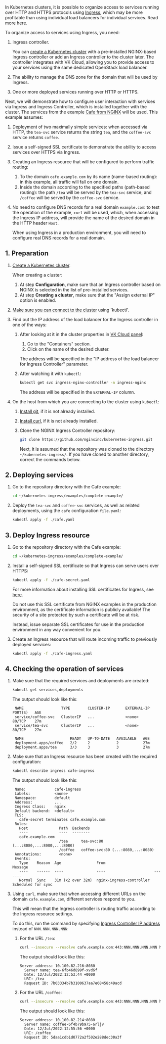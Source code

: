 In Kubernetes clusters, it is possible to organize access to services running over HTTP and HTTPS protocols using [Ingress](../../k8s-ingress), which may be more profitable than using individual load balancers for individual services. Read more here.

To organize access to services using Ingress, you need:

1. Ingress controller.

   You can [create a Kubernetes cluster](../../../k8s-clusters/create-k8s) with a pre-installed NGINX-based Ingress controller or add an Ingress controller to the cluster later.
   The controller integrates with VK Cloud, allowing you to provide access to your services using the same dedicated OpenStack load balancer.

1. The ability to manage the DNS zone for the domain that will be used by Ingress.
1. One or more deployed services running over HTTP or HTTPS.

Next, we will demonstrate how to configure user interaction with services via Ingress and Ingress Controller, which is installed together with the cluster.
The services from the example [Cafe from NGINX](https://github.com/nginxinc/kubernetes-ingress/tree/main/examples/complete-example) will be used. This example assumes:

1. Deployment of two maximally simple services: when accessed via HTTP, the `tea-svc` service returns the string `tea`, and the `coffee-svc` service returns `coffee`.
1. Issue a self-signed SSL certificate to demonstrate the ability to access services over HTTPS via Ingress.
1. Creating an Ingress resource that will be configured to perform traffic routing:
   1. To the domain `cafe.example.com` by its name (name-based routing): in this example, all traffic will fall on one domain.
   1. Inside the domain according to the specified paths (path-based routing): the path `/tea` will be served by the `tea-svc` service, and `/coffee` will be served by the `coffee-svc` service.
1. No need to configure DNS records for a real domain `example.com`: to test the operation of the example, `curl` will be used, which, when accessing the Ingress IP address, will provide the name of the desired domain in the HTTP header `Host`.

   <info>

   When using Ingress in a production environment, you will need to configure real DNS records for a real domain.

   </info>

## 1. Preparation

1. [Create a Kubernetes cluster](../../../k8s-clusters/create-k8s).

   When creating a cluster:

   1. At step **Configuration**, make sure that an Ingress controller based on NGINX is selected in the list of pre-installed services.
   1. At step **Creating a cluster**, make sure that the "Assign external IP" option is enabled.

1. [Make sure you can connect to the cluster](../../../k8s-start/connect-k8s) using `kubectl'.

1. Find out the IP address of the load balancer for the Ingress controller in one of the ways:

   1. After looking at it in the cluster properties in [VK Cloud panel](https://mcs.mail.ru/app/):

      1. Go to the "Containers" section.
      1. Click on the name of the desired cluster.

      The address will be specified in the "IP address of the load balancer for Ingress Controller" parameter.

   1. After watching it with `kubectl`:

      ```bash
      kubectl get svc ingress-nginx-controller -n ingress-nginx
      ```

      The address will be specified in the `EXTERNAL-IP` column.

1. On the host from which you are connecting to the cluster using `kubectl`:

   1. [Install git](https://git-scm.com/downloads), if it is not already installed.
   1. [Install curl](https://curl.se/download.html), if it is not already installed.
   1. Clone the NGINX Ingress Controller repository:

      ```bash
      git clone https://github.com/nginxinc/kubernetes-ingress.git
      ```

      <info>

      Next, it is assumed that the repository was cloned to the directory `~/kubernetes-ingress/`. If you have cloned to another directory, correct the commands below.

      </info>

## 2. Deploying services

1. Go to the repository directory with the Cafe example:

   ```bash
   cd ~/kubernetes-ingress/examples/complete-example/
   ```

1. Deploy the `tea-svc` and `coffee-svc` services, as well as related deployments, using the `cafe` configuration `file.yaml`:

   ```bash
   kubectl apply -f ./cafe.yaml
   ```

## 3. Deploy Ingress resource

1. Go to the repository directory with the Cafe example:

   ```bash
   cd ~/kubernetes-ingress/examples/complete-example/
   ```

1. Install a self-signed SSL certificate so that Ingress can serve users over HTTPS:

   ```bash
   kubectl apply -f ./cafe-secret.yaml
   ```

   For more information about installing SSL certificates for Ingress, see [here](k8s-cert).

   <warn>

   Do not use this SSL certificate from NGINX examples in the production environment, as the certificate information is publicly available!
   The security of a site protected by such a certificate will be at risk.

   Instead, issue separate SSL certificates for use in the production environment in any way convenient for you.

   </warn>

1. Create an Ingress resource that will route incoming traffic to previously deployed services:

   ```bash
   kubectl apply -f ./cafe-ingress.yaml
   ```

## 4. Checking the operation of services

1. Make sure that the required services and deployments are created:

   ```bash
   kubectl get services,deployments
   ```

   The output should look like this:

   <!-- prettier-ignore -->
   ```text
    NAME                 TYPE        CLUSTER-IP       EXTERNAL-IP   PORT(S)   AGE
    service/coffee-svc   ClusterIP   ...              <none>        80/TCP    27m
    service/tea-svc      ClusterIP   ...              <none>        80/TCP    27m

    NAME                     READY   UP-TO-DATE   AVAILABLE   AGE
    deployment.apps/coffee   2/2     2            2           27m
    deployment.apps/tea      3/3     3            3           27m
    ```

1. Make sure that an Ingress resource has been created with the required configuration:

   ```bash
   kubectl describe ingress cafe-ingress
   ```

   The output should look like this:

   <!-- prettier-ignore -->
   ```text
    Name:             cafe-ingress
    Labels:           <none>
    Namespace:        default
    Address:          ...
    Ingress Class:    nginx
    Default backend:  <default>
    TLS:
      cafe-secret terminates cafe.example.com
    Rules:
      Host              Path  Backends
      ----              ----  --------
      cafe.example.com
                        /tea      tea-svc:80 (...:8080,...:8080,...:8080)
                        /coffee   coffee-svc:80 (...:8080,...:8080)
    Annotations:        <none>
    Events:
      Type    Reason  Age                From                      Message
      ----    ------  ----               ----                      -------
      Normal  Sync    31m (x2 over 32m)  nginx-ingress-controller  Scheduled for sync
    ```

1. Using `curl`, make sure that when accessing different URLs on the domain `cafe.example.com`, different services respond to you.

   This will mean that the Ingress controller is routing traffic according to the Ingress resource settings.

   To do this, run the command by specifying [Ingress Controller IP address](#1--preparation) instead of `NNN.NNN.NNN.NNN`:

   1. For the URL `/tea`:

      ```bash
      curl --insecure --resolve cafe.example.com:443:NNN.NNN.NNN.NNN https://cafe.example.com/tea
      ```

      The output should look like this:

      <!-- prettier-ignore -->
      ```text
      Server address: 10.100.82.216:8080
        Server name: tea-6fb46d899f-xvd6f
        Date: 12/Jul/2022:12:53:44 +0000
        URI: /tea
        Request ID: 7b03334b7b3100637aa7e68458c49acd
      ```

   1. For the URL `/coffee`:

      ```bash
      curl --insecure --resolve cafe.example.com:443:NNN.NNN.NNN.NNN https://cafe.example.com/coffee
      ```

      The output should look like this:

      <!-- prettier-ignore -->
      ```text
      Server address: 10.100.82.214:8080
        Server name: coffee-6f4b79b975-6rljv
        Date: 12/Jul/2022:12:55:56 +0000
        URI: /coffee
        Request ID: 5daa1cdb1d0772a2f502e288dec30a3f
      ```
